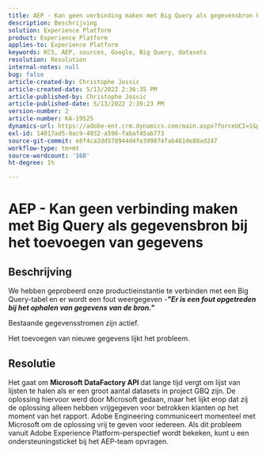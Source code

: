 ```yaml
---
title: AEP - Kan geen verbinding maken met Big Query als gegevensbron bij het toevoegen van gegevens
description: Beschrijving
solution: Experience Platform
product: Experience Platform
applies-to: Experience Platform
keywords: KCS, AEP, sources, Google, Big Query, datasets
resolution: Resolution
internal-notes: null
bug: false
article-created-by: Christophe Jossic
article-created-date: 5/13/2022 2:36:35 PM
article-published-by: Christophe Jossic
article-published-date: 5/13/2022 2:39:23 PM
version-number: 2
article-number: KA-19525
dynamics-url: https://adobe-ent.crm.dynamics.com/main.aspx?forceUCI=1&pagetype=entityrecord&etn=knowledgearticle&id=1a607b16-cad2-ec11-a7b5-00224809c27a
exl-id: 14017ad5-9ac9-4932-a596-fabaf45ab773
source-git-commit: e8f4ca2dd578944d4fe399074fab461de88ad247
workflow-type: tm+mt
source-wordcount: '168'
ht-degree: 1%

---
```


# AEP - Kan geen verbinding maken met Big Query als gegevensbron bij het toevoegen van gegevens

## Beschrijving


We hebben geprobeerd onze productieinstantie te verbinden met een Big Query-tabel en er wordt een fout weergegeven -<b>*&quot;Er is een fout opgetreden bij het ophalen van gegevens van de bron.&quot;</b>*

Bestaande gegevensstromen zijn actief.

Het toevoegen van nieuwe gegevens lijkt het probleem.


## Resolutie


Het gaat om <b>Microsoft DataFactory API </b>dat lange tijd vergt om lijst van lijsten te halen als er een groot aantal datasets in project GBQ zijn. De oplossing hiervoor werd door Microsoft gedaan, maar het lijkt erop dat zij de oplossing alleen hebben vrijgegeven voor betrokken klanten op het moment van het rapport. Adobe Engineering communiceert momenteel met Microsoft om de oplossing vrij te geven voor iedereen. Als dit probleem vanuit Adobe Experience Platform-perspectief wordt bekeken, kunt u een ondersteuningsticket bij het AEP-team opvragen.
